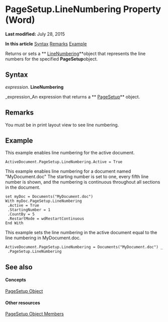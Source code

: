 
# PageSetup.LineNumbering Property (Word)

 **Last modified:** July 28, 2015

 **In this article**
 [Syntax](#sectionSection0)
 [Remarks](#sectionSection1)
 [Example](#sectionSection2)


Returns or sets a  ** [LineNumbering](a2dd1278-c7dd-af4c-be32-1daded5556d6.md)**object that represents the line numbers for the specified  **PageSetup**object.


## Syntax
<a name="sectionSection0"> </a>

 _expression_. **LineNumbering**

 _expression_An expression that returns a  ** [PageSetup](1879d601-80ad-4fc0-1a87-92e999b59f88.md)** object.


## Remarks
<a name="sectionSection1"> </a>

You must be in print layout view to see line numbering.


## Example
<a name="sectionSection2"> </a>

This example enables line numbering for the active document.


```
ActiveDocument.PageSetup.LineNumbering.Active = True
```

This example enables line numbering for a document named "MyDocument.doc" The starting number is set to one, every fifth line number is shown, and the numbering is continuous throughout all sections in the document.




```
set myDoc = Documents("MyDocument.doc") 
With myDoc.PageSetup.LineNumbering 
 .Active = True 
 .StartingNumber = 1 
 .CountBy = 5 
 .RestartMode = wdRestartContinuous 
End With
```

This example sets the line numbering in the active document equal to the line numbering in MyDocument.doc.




```
ActiveDocument.PageSetup.LineNumbering = Documents("MyDocument.doc") _ 
 .PageSetup.LineNumbering
```


## See also
<a name="sectionSection2"> </a>


#### Concepts


 [PageSetup Object](1879d601-80ad-4fc0-1a87-92e999b59f88.md)
#### Other resources


 [PageSetup Object Members](9ff8b896-933b-1a19-19d5-5e5d87aab1b5.md)
